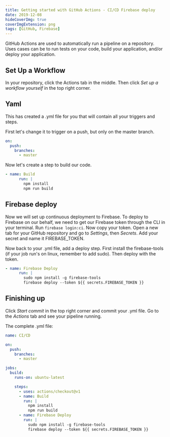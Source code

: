```yaml
---
title: Getting started with GitHub Actions - CI/CD Firebase deploy
date: 2019-12-08
hideCoverImg: true
coverImgExtension: png
tags: [GitHub, Firebase]
---
```


GitHub Actions are used to automatically run a pipeline on a repository. Uses cases can be to run tests on your code, build your application, and/or deploy your application.

## Set Up a Workflow

In your repository, click the Actions tab in the middle.
<ImgWithZoom src="/images/dev-blog/cover-github-actions-firebase-cicd.png" alt="GitHub Actions tab"/>
Then click <i>Set up a workflow yourself</i> in the top right corner.

## Yaml

This has created a .yml file for you that will contain all your triggers and steps.

First let's change it to trigger on a push, but only on the master branch.

```yaml
on:
  push:
    branches:
      - master
```

Now let's create a step to build our code.

```yaml
- name: Build
      run: |
        npm install
        npm run build
```

## Firebase deploy

Now we will set up continuous deployment to Firebase. To deploy to Firebase on our behalf, we need to get our Firebase token through the CLI in your terminal. Run `firebase login:ci`. Now copy your token. Open a new tab for your GitHub repository and go to <i>Settings</i>, then <i>Secrets</i>. Add your secret and name it FIREBASE_TOKEN.

Now back to your .yml file, add a deploy step. First install the firebase-tools (if your job run's on linux, remember to add sudo). Then deploy with the token.

```yaml
- name: Firebase Deploy
      run: |
        sudo npm install -g firebase-tools
        firebase deploy --token ${{ secrets.FIREBASE_TOKEN }}
```

## Finishing up

Click <i>Start commit</i> in the top right corner and commit your .yml file.
Go to the <i>Actions</i> tab and see your pipeline running.

The complete .yml file:

```yaml
name: CI/CD

on:
  push:
    branches:
      - master

jobs:
  build:
    runs-on: ubuntu-latest

    steps:
      - uses: actions/checkout@v1
      - name: Build
        run: |
          npm install
          npm run build
      - name: Firebase Deploy
        run: |
          sudo npm install -g firebase-tools
          firebase deploy --token ${{ secrets.FIREBASE_TOKEN }}
```
